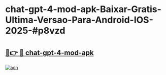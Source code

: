 # chat-gpt-4-mod-apk-Baixar-Gratis-Ultima-Versao-Para-Android-IOS-2025-#p8vzd

# <h2><a href="https://ainizakaria.my?title=chat-gpt-4-mod-apk&ref=24M">🔗👉 🔴 chat-gpt-4-mod-apk</a></h2>

[![acn](https://github.com/user-attachments/assets/0f9c940e-d8b0-45ae-aac7-cd30a18b3e1c)](https://ainizakaria.my?title=chat-gpt-4-mod-apk&ref=24M)

